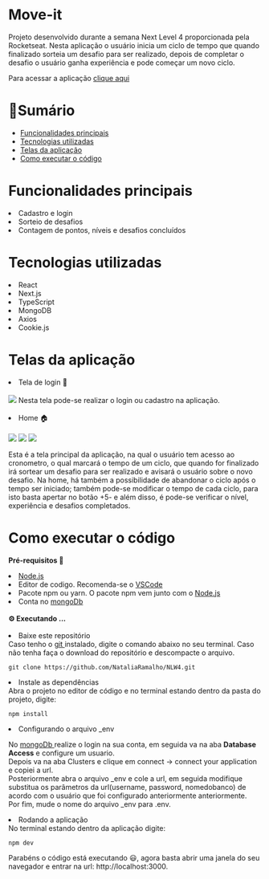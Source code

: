 # Move-it 
Projeto desenvolvido durante a semana Next Level 4 proporcionada pela Rocketseat. Nesta aplicação o usuário inicia um ciclo de tempo 
que quando finalizado sorteia um desafio para ser realizado, depois de completar o desafio o usuário ganha experiência e pode começar um novo ciclo.
<p> Para acessar a aplicação <a href="https://move-it4-7op0fabyf-nat4.vercel.app/">clique aqui</a> </p>


:mag_right:Sumário
=================
<!--ts-->
   * [Funcionalidades principais](#Funcionalidades-principais )
   * [Tecnologias utilizadas](#tecnologias-utilizadas)
   * [Telas da aplicação](#Telas-da-aplicação)
   * [Como executar o código](#como-executar-o-código)
<!--te-->

 # Funcionalidades principais 
<li> Cadastro e login </li>
<li> Sorteio de desafios </li>
<li> Contagem de pontos, níveis e desafios concluídos </li>

# Tecnologias utilizadas 
<li> React </li>
<li> Next.js </li>
<li> TypeScript </li>
<li> MongoDB </li>
<li> Axios </li>
<li> Cookie.js </li>

# Telas da aplicação
<li> Tela de login 🔐 </li>
</br>
<img src= "https://github.com/NataliaRamalho/NLW4/blob/main/telas/telaLogin.png"/>
Nesta tela pode-se realizar o login ou cadastro na aplicação. 
</br></br>
<li> Home 🏠</li>
</br>
<img src= "https://github.com/NataliaRamalho/NLW4/blob/main/telas/Home.png"/>
<img src= "https://github.com/NataliaRamalho/NLW4/blob/main/telas/Home1.png"/>
<img src= "https://github.com/NataliaRamalho/NLW4/blob/main/telas/Home3.png"/>
<p> Esta é a tela principal da aplicação, na qual o usuário tem acesso ao cronometro, o qual marcará o tempo de um ciclo,
que quando for finalizado irá sortear um desafio para ser realizado e avisará o usuário sobre o novo desafio.
Na home, há também a possibilidade de abandonar o ciclo após o tempo ser iniciado; também pode-se modificar o tempo de cada ciclo,
para isto basta apertar no botão +5- e além disso, é pode-se verificar o nível, experiência e desafios completados.</p>

# Como executar o código
<strong>  Pré-requisitos 📌 </strong>
<li> <a href="https://nodejs.org/en/" >Node.js </a>  </li>
<li> Editor de codigo. Recomenda-se o <a href="https://code.visualstudio.com/" >VSCode </a> </li>
<li> Pacote npm ou yarn. O pacote npm vem junto com o <a href="https://nodejs.org/en/" >Node.js </a> </li>
<li> Conta no <a href="https://www.mongodb.com/" >mongoDb </a>  </li>

</br>
<strong> ⚙️ Executando ... </strong>
</br>
</br>
<li> Baixe este repositório </li>
Caso tenho o <a href="https://git-scm.com/downloads" >git </a> instalado, digite o comando abaixo no seu terminal. 
Caso não tenha faça o download do repositório e descompacte o arquivo.

`````
git clone https://github.com/NataliaRamalho/NLW4.git 
`````

<li> Instale as dependências </li>
Abra o projeto no editor de código e no terminal estando dentro da pasta do projeto, digite:

`````
npm install
`````
<li> Configurando o arquivo _env </li>
<p>No <a href="https://www.mongodb.com/" >mongoDb </a> realize o login na sua conta, em seguida va na aba <strong>Database Access</strong> e configure um usuario.</br>
Depois va na aba Clusters e clique em connect -> connect your application e copiei a url.</br>
Posteriormente abra o arquivo _env e cole a url, em seguida modifique substitua os parâmetros da url(username, password, nomedobanco)
de acordo com o usuário que foi configurado anteriormente anteriormente.</br>
Por fim, mude o nome do arquivo _env para .env.</p>

<li> Rodando a aplicação </li>
No terminal estando dentro da aplicação digite:

`````
npm dev
`````

Parabéns o código está executando 😃, agora basta abrir uma janela do seu navegador e entrar na url: http://localhost:3000.


